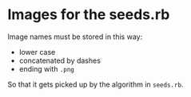 # Images for the seeds.rb

Image names must be stored in this way:

- lower case
- concatenated by dashes
- ending with `.png`

So that it gets picked up by the algorithm in `seeds.rb`.
